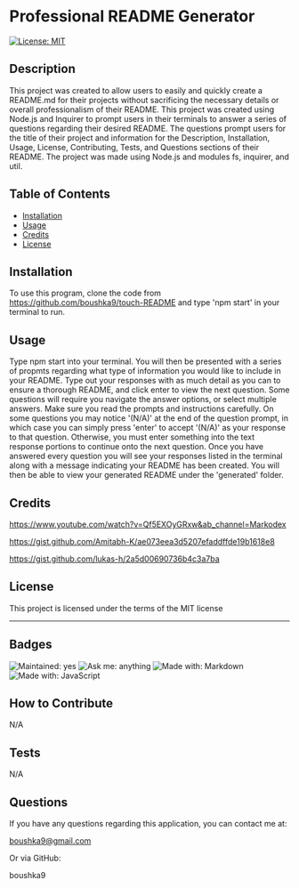 # Professional README Generator

  [![License: MIT](https://img.shields.io/badge/License-MIT-yellow.svg)](https://opensource.org/licenses/MIT)

  ## Description

  This project was created to allow users to easily and quickly create a README.md for their projects without sacrificing the necessary details or overall professionalism of their README. This project was created using Node.js and Inquirer to prompt users in their terminals to answer a series of questions regarding their desired README. The questions prompt users for the title of their project and information for the Description, Installation, Usage, License, Contributing, Tests, and Questions sections of their README. The project was made using Node.js and modules fs, inquirer, and util.

  ## Table of Contents

  - [Installation](#installation)
  - [Usage](#usage)
  - [Credits](#credits)
  - [License](#license)

  ## Installation

  To use this program, clone the code from https://github.com/boushka9/touch-README and type 'npm start' in your terminal to run.

  ## Usage

  Type npm start into your terminal. You will then be presented with a series of propmts regarding what type of information you would like to include in your README. Type out your responses with as much detail as you can to ensure a thorough README, and click enter to view the next question. Some questions will require you navigate the answer options, or select multiple answers. Make sure you read the prompts and instructions carefully. On some questions you may notice '(N/A)' at the end of the question prompt, in which case you can simply press 'enter' to accept '(N/A)' as your response to that question. Otherwise, you must enter something into the text response portions to continue onto the next question. Once you have answered every question you will see your responses listed in the terminal along with a message indicating your README has been created. You will then be able to view your generated README under the 'generated' folder.

  ## Credits

  https://www.youtube.com/watch?v=Qf5EXOyGRxw&ab_channel=Markodex

  https://gist.github.com/Amitabh-K/ae073eea3d5207efaddffde19b1618e8

  https://gist.github.com/lukas-h/2a5d00690736b4c3a7ba

  ## License

  This project is licensed under the terms of the MIT license 

  ---

  ## Badges

  ![Maintained: yes](https://img.shields.io/badge/maintained-yes-brightgreen)  ![Ask me: anything](https://img.shields.io/badge/ask%20me-anything-1abc9c.svg)  ![Made with: Markdown](https://img.shields.io/badge/made%20with-Markdown-blue)  ![Made with: JavaScript](https://img.shields.io/badge/made%20with-JavaScript-blue)

  ## How to Contribute

  N/A

  ## Tests

  N/A

  ## Questions

  If you have any questions regarding this application, you can contact me at:

  boushka9@gmail.com

  Or via GitHub:

  boushka9

  



